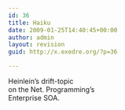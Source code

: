 ```yaml
---
id: 36
title: Haiku
date: 2009-01-25T14:40:45+00:00
author: admin
layout: revision
guid: http://x.exedre.org/?p=36

---
```

<span class="status_body">Heinlein&#8217;s drift-topic<br /> on the Net. Programming&#8217;s<br /> Enterprise SOA.</span>
